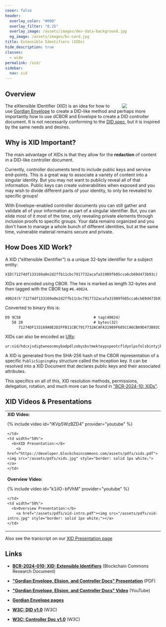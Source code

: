```yaml
---
cover: false
header:
  overlay_color: "#000"
  overlay_filter: "0.25"
  overlay_image: /assets/images/dev-data-background.jpg
  og_image: /assets/images/bc-card.jpg
title: Extensible Identifiers (XIDs)
hide_description: true
classes:
  - wide
permalink: /xid/
sidebar:
  nav: xid
---
```


## Overview

<a href="/core-stack/"><img src="https://developer.blockchaincommons.com/assets/images/bc-stack-core-id.png" style="float: right; margin-left: 20px;" width="25%"></a>

The eXtensible IDentifier (XID) is an idea for how to use [Gordian Envelope](/envelope/) to create a DID-like method and perhaps more importantly how to use dCBOR and Envelope to create a DID controller document. It is not necessarily conforming to the [DID spec](https://www.w3.org/TR/did-core/), but it is inspired by the same needs and desires.

## Why is XID Important?

The main advantage of XIDs is that they allow for the **redaction** of content in a DID-like controller document. 

Currently, controller documents tend to include public keys and service end-points. This is a great way to associate a variety of content into a singular identity. But you may not want to publicly reveal all of that information. Public keys can create vulnerabilities when exposed and you may wish to divide different parts of your identity, to only be revealed to specific groups!

With Envelope-enabled controller documents you can still gather and validate all of your information as part of a singular identifier. But, you can elide most of it most of the time, only revealing private elements through inclusion proofs to specific groups. Your data remains organized and you don't have to manage a whole bunch of different identities, but at the same time, vulnerable material remains secure and private.

## How Does XID Work?

A XID (“eXtensible IDentifier”) is a unique 32-byte identifier for a subject entity:
```
XID(71274df133169a0e2d2ffb11cbc7917732acafa31989f685cca6cb69d473b93c)
```
XIDs are encoded using CBOR. The hex is marked as length 32-bytes and then tagged with the CBOR tag `#6.40024`.
```
40024(h'71274df133169a0e2d2ffb11cbc7917732acafa31989f685cca6cb69d473b93c')
```
Converted to binary this is:
```
D9 9C58                                 # tag(40024)
   58 20                                # bytes(32)
      71274DF133169A0E2D2FFB11CBC7917732ACAFA31989F685CCA6CB69D473B93C
```
XIDs can also be encoded as [URs](/ur/):
```
ur:xid/hdcxjsdigtwneocmnybadpdlzobysbstmekteypspeotcfldynlpsfolsbintyjkrhfnvsbyrdfw
```

A XID is generated from the SHA-256 hash of the CBOR representation of a specific `PublicSigningKey` structure called the inception key. It can be resolved into a XID Document that declares public keys and their associated attributes.

This specifics on all of this, XID resolution methods, permissions, delegation, rotation, and much more can be found in ["BCR-2024-10: XIDs"](https://github.com/BlockchainCommons/Research/blob/master/papers/bcr-2024-010-xid.md).

## XID Videos & Presentations

<center>
<table width="100%">
  <tr>
    <td width="50%">
      <b>XID Video:</b>

{% include video id="lKVp5WzBZD4" provider="youtube" %}

    </td>
    <td width="50%">
      <b>XID Presentation:</b>
        <a href="https://developer.blockchaincommons.com/assets/pdfs/xids.pdf"><img src="/assets/pdfs/xids.jpg" style="border: solid 1px white;"></a>
    </td>
  </tr>
  <tr>
    <td width="50%">
      <b>Overview Video:</b>

{% include video id="k1iIO-bfVhM" provider="youtube" %}

    </td>
    <td width="50%">
      <b>Overview Presentation:</b>
        <a href="/assets/pdfs/xid-intro.pdf"><img src="/assets/pdfs/xid-intro.jpg" style="border: solid 1px white;"></a>
    </td>
  </tr>
</table>
</center>

Also see the transcript on our [XID Presentation page](/xid/presentation/)

## Links

* [**BCR-2024-010: XID: Extensible Identifiers**](https://github.com/BlockchainCommons/Research/blob/master/papers/bcr-2024-010-xid.md) (Blockchain Commons Research Document)
* [**"Gordian Envelope, Elision, and Controller Docs" Presentation**](/assets/pdfs/xid-intro.pdf) (PDF)
* [**"Gordian Envelope, Elision, and Controller Docs" Video**](https://www.youtube.com/watch?v=k1iIO-bfVhM) (YouTube)
* [**Gordian Envelope pages**](/envelope/)

* [**W3C: DID v1.0**](https://www.w3.org/TR/did-core/) (W3C) 
* [**W3C: Controller Doc v1.0**](https://www.w3.org/TR/controller-document/) (W3C)
